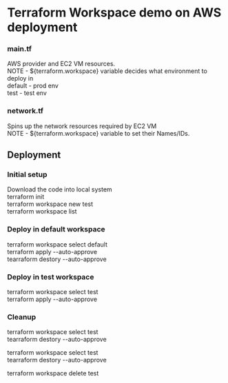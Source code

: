 # Terraform Workspace demo on AWS deployment 

### main.tf 
AWS provider and EC2 VM resources. <br/>
NOTE -  ${terraform.workspace} variable decides what environment to deploy in <br/>
		default - prod env  <br/>
		test - test env <br/>

### network.tf 
Spins up the network resources required by EC2 VM <br/>
NOTE - ${terraform.workspace} variable to set their Names/IDs.


## Deployment
### Initial setup
Download the code into local system			 <br/>
terraform init         <br/>
terraform workspace new test  <br/>
terraform workspace list   <br/>

### Deploy in default workspace
terraform workspace select default  <br/>
terraform apply --auto-approve  <br/>
tearraform destory --auto-approve<br/>

### Deploy in test workspace
terraform workspace select test <br/>
terraform apply --auto-approve <br/>

### Cleanup
terraform workspace select test <br/>
tearraform destory --auto-approve <br/>

terraform workspace select test <br/>
tearraform destory --auto-approve  <br/>

terraform workspace delete test  <br/>
